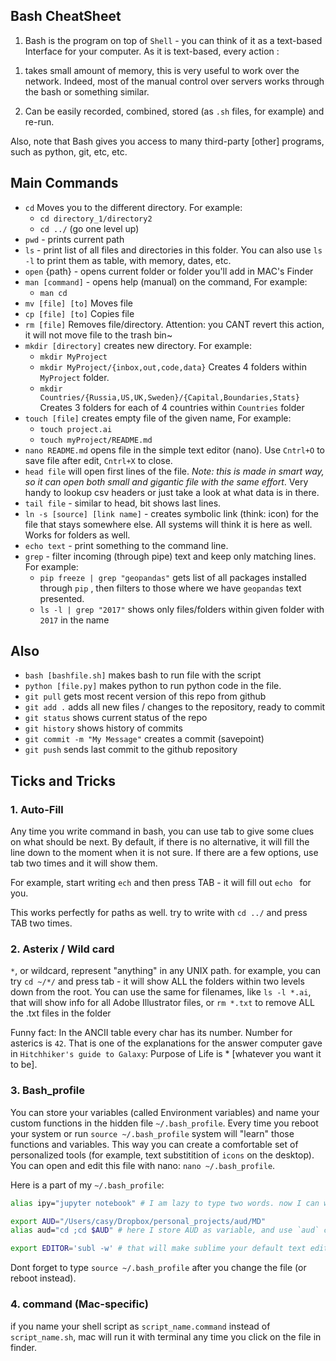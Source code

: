 ## Bash CheatSheet


1. Bash is the program on top of `Shell` - you can think of it as a text-based Interface for your computer. As it is text-based, every action :

1) takes small amount of memory, this is very useful to work over the network. Indeed, most of the manual control over servers works through the bash or something similar.

2) Can be easily recorded, combined, stored (as `.sh` files, for example) and re-run.

Also, note that Bash gives you access to many third-party [other] programs, such as python, git, etc, etc.

## Main Commands

- `cd` Moves you to the different directory. For example: 	
	- `cd directory_1/directory2` 
	- `cd ../` (go one level up)
- `pwd` - prints current path
- `ls` - print list of all files and directories in this folder. You can also use `ls -l` to print them as table, with memory, dates, etc.
- `open` {path} - opens current folder or folder you'll add in MAC's Finder
- `man [command]` - opens help (manual) on the command, For example:
	- `man cd`
- `mv [file] [to]` Moves file
- `cp [file] [to]` Copies file
- `rm [file]` Removes file/directory. Attention: you CANT revert this action, it will not move file to the trash bin~
- `mkdir [directory]` creates new directory. For example:
	- `mkdir MyProject`
	- `mkdir MyProject/{inbox,out,code,data}` Creates 4 folders within `MyProject` folder. 
	- `mkdir Countries/{Russia,US,UK,Sweden}/{Capital,Boundaries,Stats}` Creates 3 folders for each of 4 countries within `Countries` folder
- `touch [file]` creates empty file of the given name, For example:
	- `touch project.ai`
	- `touch myProject/README.md`
- `nano README.md` opens file in the simple text editor (nano). Use `Cntrl+O` to save file after edit, `Cntrl+X` to close.
- `head file` will open first lines of the file. *Note: this is made in smart way, so it can open both small and gigantic file with the same effort*. Very handy to lookup csv headers or just take a look at what data is in there.
- `tail file` - similar to head, bit shows last lines.
- `ln -s [source] [link name]` - creates symbolic link (think: icon) for the file that stays somewhere else. All systems will think it is here as well. Works for folders as well.
- `echo text` - print something to the command line.
- `grep` - filter incoming (through pipe) text and keep only matching lines. For example:
	- `pip freeze | grep "geopandas"` gets list of all packages installed through `pip` , then filters to those where we have `geopandas` text presented.
	- `ls -l | grep "2017"` shows only files/folders within given folder with `2017` in the name   

## Also

- `bash [bashfile.sh]` makes bash to run file with the script
- `python [file.py]` makes python to run python code in the file.
- `git pull` gets most recent version of this repo from github
- `git add .` adds all new files / changes to the repository, ready to commit
- `git status` shows current status of the repo
- `git history` shows history of commits
- `git commit -m "My Message"` creates a commit (savepoint)
- `git push` sends last commit to the github repository

## Ticks and Tricks

### 1. Auto-Fill

Any time you write command in bash, you can use tab to give some clues on what should be next. By default, if there is no alternative, it will fill the line down to the moment when it is not sure. If there  are a few options, use tab two times and it will show them.

For example, start writing `ech` and then press TAB - it will fill out `echo ` for you.

This works perfectly for paths as well. try to write with `cd ../`  and press TAB two times.

### 2. Asterix / Wild card

`*`, or wildcard, represent "anything" in any UNIX path. for example, you can try `cd ~/*/` and press tab - it will show ALL the folders within two levels down from the root. You can use the same for filenames, like `ls -l *.ai`, that will show info for all Adobe Illustrator files, or `rm *.txt` to remove ALL the .txt files in the folder

Funny fact: In the ANCII table every char has its number. Number for asterics is `42`. That is one of the explanations for the answer computer gave in `Hitchhiker's guide to Galaxy`: Purpose of Life is * [whatever you want it to be].

### 3. Bash_profile
You can store your variables (called Environment variables) and name your custom functions in the hidden file `~/.bash_profile`. Every time you reboot your system or run `source ~/.bash_profile` system will "learn" those functions and variables. This way you can create a comfortable set of personalized tools (for example, text substitition of `icons` on the desktop). You can open and edit this file with nano:
`nano ~/.bash_profile`.

Here is a part of my `~/.bash_profile`:
```bash
alias ipy="jupyter notebook" # I am lazy to type two words. now I can write only 3 letters.

export AUD="/Users/casy/Dropbox/personal_projects/aud/MD"
alias aud="cd ;cd $AUD" # here I store AUD as variable, and use `aud` command to go to the AUD folder, from anywhere.

export EDITOR='subl -w' # that will make sublime your default text editor. after that, you'll. be able to use `subl ~/.bash_profile`
```

Dont forget to type `source ~/.bash_profile` after you change the file (or reboot instead).

### 4. command (Mac-specific)

if you name your shell script as `script_name.command` instead of `script_name.sh`, mac will run it with terminal any time you click on the file in finder. 